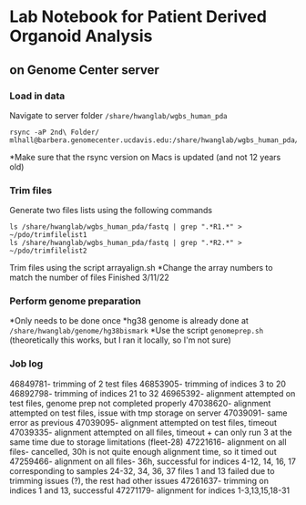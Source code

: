 # Lab Notebook for Patient Derived Organoid Analysis
## on Genome Center server

### Load in data

Navigate to server folder `/share/hwanglab/wgbs_human_pda`

```
rsync -aP 2nd\ Folder/ mlhall@barbera.genomecenter.ucdavis.edu:/share/hwanglab/wgbs_human_pda/fastq
```

*Make sure that the rsync version on Macs is updated (and not 12 years old)

### Trim files

Generate two files lists using the following commands

```
ls /share/hwanglab/wgbs_human_pda/fastq | grep ".*R1.*" > ~/pdo/trimfilelist1
ls /share/hwanglab/wgbs_human_pda/fastq | grep ".*R2.*" > ~/pdo/trimfilelist2
```

Trim files using the script arrayalign.sh
*Change the array numbers to match the number of files
Finished 3/11/22

### Perform genome preparation

*Only needs to be done once
*hg38 genome is already done at `/share/hwanglab/genome/hg38bismark`
*Use the script `genomeprep.sh` (theoretically this works, but I ran it locally, so I'm not sure)

### Job log

46849781- trimming of 2 test files
46853905- trimming of indices 3 to 20
46892798- trimming of indices 21 to 32
46965392- alignment attempted on test files, genome prep not completed properly
47038620- alignment attempted on test files, issue with tmp storage on server
47039091- same error as previous
47039095- alignment attempted on test files, timeout
47039335- alignment attempted on all files, timeout + can only run 3 at the same time due to storage limitations (fleet-28)
47221616- alignment on all files- cancelled, 30h is not quite enough alignment time, so it timed out
47259466- alignment on all files- 36h, successful for indices 4-12, 14, 16, 17 corresponding to samples 24-32, 34, 36, 37
	files 1 and 13 failed due to trimming issues (?), the rest had other issues
47261637- trimming on indices 1 and 13, successful
47271179- alignment for indices 1-3,13,15,18-31

